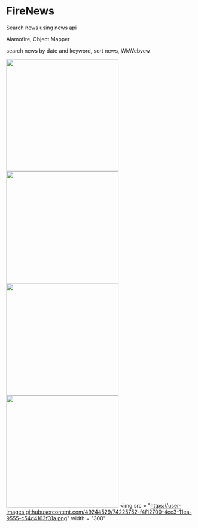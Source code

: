 # FireNews

Search news using news api

Alamofire, Object Mapper

search news by date and keyword, sort news, WkWebvew

<img src = "https://user-images.githubusercontent.com/49244529/74225736-f15da000-4cc3-11ea-9360-488ce987a01f.png" width = "300">  <img src = "https://user-images.githubusercontent.com/49244529/74225745-f3276380-4cc3-11ea-9684-484fe10f76a1.png" width = "300">  <img src = "https://user-images.githubusercontent.com/49244529/74225749-f3bffa00-4cc3-11ea-931e-c1a78f3e38d8.png" width = "300">  <img src = "https://user-images.githubusercontent.com/49244529/74225751-f4589080-4cc3-11ea-8938-dbda6ecc5505.png" width = "300">  <img src = "https://user-images.githubusercontent.com/49244529/74225752-f4f12700-4cc3-11ea-9555-c54d4163f31a.png" width = "300"

